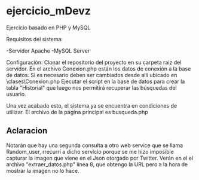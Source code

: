 # ejercicio_mDevz

Ejercicio basado en PHP y MySQL

Requisitos del sistema:

-Servidor Apache
-MySQL Server

Configuración:
Clonar el repositorio del proyecto en su carpeta raiz del servidor.
En el archivo Conexion.php están los datos de conexión a la base de datos. Si es necesario deben ser cambiados desde allí ubicado en \clases\Conexion.php
Ejecutar el script en la base de datos para crear la tabla "Historial" que luego nos permitirá recuperar las búsquedas del usuario.

Una vez acabado esto, el sistema ya se encuentra en condiciones de utilizar.
El archivo de la página principal es busqueda.php

## Aclaracion ##

Notarán que hay una segunda consulta a otro web service que se llama Random_user, rrecurrí a dicho servicio porque se me hizo imposible capturar la imagen que viene en el Json otorgado por Twitter.
Verán en el el archivo "extraer_datos.php" linea 8, que obtengo la URL pero a la hora de mostrar la imagen no lo hace.




